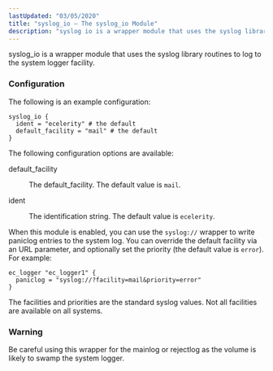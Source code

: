 ```yaml
---
lastUpdated: "03/05/2020"
title: "syslog_io – The syslog_io Module"
description: "syslog io is a wrapper module that uses the syslog library routines to log to the system logger facility The following is an example configuration Example 71 96 syslog io version 3 0 The following configuration options are available default facility The default facility The default value is mail ident..."
---
```


<a name="idp23118224"></a> 

syslog_io is a wrapper module that uses the syslog library routines to log to the system logger facility.

### <a name="idp23120112"></a> Configuration

The following is an example configuration:

<a name="example.syslog.3"></a> 


```
syslog_io {
  ident = "ecelerity" # the default
  default_facility = "mail" # the default
}
```

The following configuration options are available:

<dl class="variablelist">

<dt>default_facility</dt>

<dd>

The default_facility. The default value is `mail`.

</dd>

<dt>ident</dt>

<dd>

The identification string. The default value is `ecelerity`.

</dd>

</dl>

When this module is enabled, you can use the `syslog://` wrapper to write paniclog entries to the system log. You can override the default facility via an URL parameter, and optionally set the priority (the default value is `error`). For example:

<a name="example.syslog.paniclog.3"></a> 


```
ec_logger "ec_logger1" {
  paniclog = "syslog://?facility=mail&priority=error"
}
```

The facilities and priorities are the standard syslog values. Not all facilities are available on all systems.

### Warning

Be careful using this wrapper for the mainlog or rejectlog as the volume is likely to swamp the system logger.